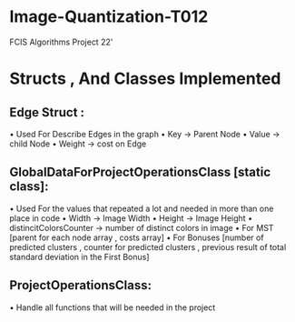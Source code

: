 # Image-Quantization-T012
FCIS Algorithms Project 22'
# Structs , And Classes Implemented
## Edge Struct : 
• Used For Describe Edges in the graph
• Key -> Parent Node
• Value -> child Node
• Weight -> cost on Edge
## GlobalDataForProjectOperationsClass [static class]: 
• Used For the values that repeated a lot and needed in more than one place in code
• Width -> Image Width
• Height -> Image Height
• distincitColorsCounter -> number of distinct colors in image
• For MST [parent for each node array , costs array]
• For Bonuses [number of predicted clusters , counter for predicted clusters , previous result of 
total standard deviation in the First Bonus]
## ProjectOperationsClass: 
• Handle all functions that will be needed in the project

